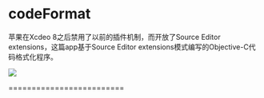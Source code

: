 # codeFormat

苹果在Xcdeo 8之后禁用了以前的插件机制，而开放了Source Editor extensions，这篇app基于Source Editor extensions模式编写的Objective-C代码格式化程序。

![](https://github.com/maxzhang123/codeFormat/tree/master/FormatCode/IntoduceImages/gif_animation.gif)

=========================
